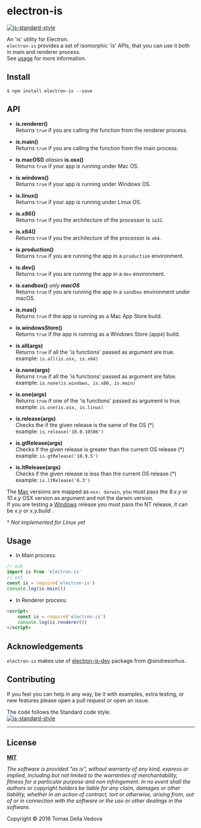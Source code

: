 # electron-is
[![js-standard-style](https://img.shields.io/badge/code%20style-standard-brightgreen.svg?style=flat)](http://standardjs.com/)

An 'is' utility for Electron.  
`electron-is` provides a set of isomorphic 'is' APIs, that you can use it both in main and renderer process.  
See <a href="#usage">usage</a> for more information.

## Install
```
$ npm install electron-is --save
```

## API

- **is.renderer()**  
Returns `true` if you are calling the function from the renderer process.

- **is.main()**  
Returns `true` if you are calling the function from the main process.

- **is.macOS()** *aliases* **is.osx()**  
Returns `true` if your app is running under Mac OS.

- **is.windows()**  
Returns `true` if your app is running under Windows OS.

- **is.linux()**  
Returns `true` if your app is running under Linux OS.

- **is.x86()**  
Returns `true` if you the architecture of the processor is `ia32`.

- **is.x64()**  
Returns `true` if you the architecture of the processor is `x64`.

- **is.production()**  
Returns `true` if you are running the app in a `production` environment.

- **is.dev()**  
Returns `true` if you are running the app in a `dev` environment.

- **is.sandbox()** *only* ***macOS***  
Returns `true` if you are running the app in a `sandbox` environment under macOS.

- **is.mas()**  
Returns `true` if the app is running as a Mac App Store build.

- **is.windowsStore()**  
Returns `true` if the app is running as a Windows Store (appx) build.

- **is.all(args)**  
Returns `true` if all the 'is functions' passed as argument are true.  
example: `is.all(is.osx, is.x64)`

- **is.none(args)**  
Returns `true` if all the 'is functions' passed as argument are false.  
example: `is.none(is.windows, is.x86, is.main)`

- **is.one(args)**  
Returns `true` if one of the 'is functions' passed as argument is true.  
example: `is.one(is.osx, is.linux)`

- **is.release(args)**  
Checks the if the given release is the same of the OS (\*)  
example: `is.release('10.0.10586')`

- **is.gtRelease(args)**  
Checks if the given release is greater than the current OS release (\*)  
example: `is.gtRelease('10.9.5')`

- **is.ltRelease(args)**  
Checks if the given release is less than the current OS release (\*)  
example: `is.ltRelease('6.3')`

The [Mac](https://en.wikipedia.org/wiki/Darwin_%28operating_system%29#Release_history) versions are mapped as `osx: darwin`, you must pass the *9.x.y* or *10.x.y* OSX version as argument and not the darwin version.  
If you are testing a [Windows](https://en.wikipedia.org/wiki/List_of_Microsoft_Windows_versions) release you must pass the NT release, it can be *x.y* or *x.y.build* .

\* *Not implemented for Linux yet*

<a name="usage"></a>
## Usage
- In Main process:
```javascript
// es6
import is from 'electron-is'
// es5
const is = require('electron-is')
console.log(is.main())
```
- In Renderer process:
```html
<script>
    const is = require('electron-is')
    console.log(is.renderer())
</script>
```
## Acknowledgements
`electron-is` makes use of [electron-is-dev](https://github.com/sindresorhus/electron-is-dev) package from @sindresorhus.

## Contributing
If you feel you can help in any way, be it with examples, extra testing, or new features please open a pull request or open an issue.

The code follows the Standard code style.  
[![js-standard-style](https://cdn.rawgit.com/feross/standard/master/badge.svg)](https://github.com/feross/standard)
______________________________________________________________________________________________________________________
## License
**[MIT](https://github.com/delvedor/electron-is/blob/master/LICENSE)**

*The software is provided "as is", without warranty of any kind, express or implied, including but not limited to the warranties of merchantability, fitness for a particular purpose and non infringement. In no event shall the authors or copyright holders be liable for any claim, damages or other liability, whether in an action of contract, tort or otherwise, arising from, out of or in connection with the software or the use or other dealings in the software.*

Copyright © 2016 Tomas Della Vedova
